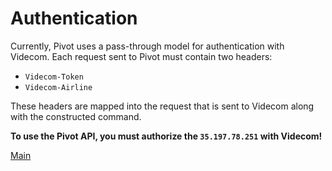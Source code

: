 # Authentication

Currently, Pivot uses a pass-through model for authentication with Videcom. Each request sent to Pivot must contain two headers:
- `Videcom-Token`
- `Videcom-Airline`

These headers are mapped into the request that is sent to Videcom along with the constructed command.

**To use the Pivot API, you must authorize the `35.197.78.251` with Videcom!**

[Main](./readme.md)
